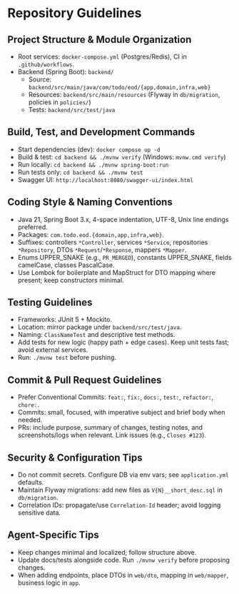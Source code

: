 # Repository Guidelines

## Project Structure & Module Organization
- Root services: `docker-compose.yml` (Postgres/Redis), CI in `.github/workflows`.
- Backend (Spring Boot): `backend/`
  - Source: `backend/src/main/java/com/todo/eod/{app,domain,infra,web}`
  - Resources: `backend/src/main/resources` (Flyway in `db/migration`, policies in `policies/`)
  - Tests: `backend/src/test/java`

## Build, Test, and Development Commands
- Start dependencies (dev): `docker compose up -d`
- Build & test: `cd backend && ./mvnw verify` (Windows: `mvnw.cmd verify`)
- Run locally: `cd backend && ./mvnw spring-boot:run`
- Run tests only: `cd backend && ./mvnw test`
- Swagger UI: `http://localhost:8080/swagger-ui/index.html`

## Coding Style & Naming Conventions
- Java 21, Spring Boot 3.x, 4-space indentation, UTF-8, Unix line endings preferred.
- Packages: `com.todo.eod.{domain,app,infra,web}`.
- Suffixes: controllers `*Controller`, services `*Service`, repositories `*Repository`, DTOs `*Request`/`*Response`, mappers `*Mapper`.
- Enums UPPER_SNAKE (e.g., `PR_MERGED`), constants UPPER_SNAKE, fields camelCase, classes PascalCase.
- Use Lombok for boilerplate and MapStruct for DTO mapping where present; keep constructors minimal.

## Testing Guidelines
- Frameworks: JUnit 5 + Mockito.
- Location: mirror package under `backend/src/test/java`.
- Naming: `ClassNameTest` and descriptive test methods.
- Add tests for new logic (happy path + edge cases). Keep unit tests fast; avoid external services.
- Run: `./mvnw test` before pushing.

## Commit & Pull Request Guidelines
- Prefer Conventional Commits: `feat:`, `fix:`, `docs:`, `test:`, `refactor:`, `chore:`.
- Commits: small, focused, with imperative subject and brief body when needed.
- PRs: include purpose, summary of changes, testing notes, and screenshots/logs when relevant. Link issues (e.g., `Closes #123`).

## Security & Configuration Tips
- Do not commit secrets. Configure DB via env vars; see `application.yml` defaults.
- Maintain Flyway migrations: add new files as `V{N}__short_desc.sql` in `db/migration`.
- Correlation IDs: propagate/use `Correlation-Id` header; avoid logging sensitive data.

## Agent-Specific Tips
- Keep changes minimal and localized; follow structure above.
- Update docs/tests alongside code. Run `./mvnw verify` before proposing changes.
- When adding endpoints, place DTOs in `web/dto`, mapping in `web/mapper`, business logic in `app`.
